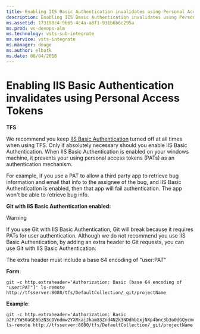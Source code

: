 ```yaml
---
title: Enabling IIS Basic Authentication invalidates using Personal Access Tokens
description: Enabling IIS Basic Authentication invalidates using Personal Access Tokens
ms.assetid: 173198c4-9b65-4c4a-a8f1-931b6b6c295a
ms.prod: vs-devops-alm
ms.technology: vsts-sub-integrate
ms.service: vsts-integrate
ms.manager: douge
ms.author: elbatk
ms.date: 08/04/2016
---
```


# Enabling IIS Basic Authentication invalidates using Personal Access Tokens

**TFS**

We recommend you keep [IIS Basic Authentication]( https://docs.microsoft.com/en-us/iis/configuration/system.webserver/security/authentication/basicauthentication) turned 
off at all times when using TFS.  Only if absolutely necessary should you enable IIS Basic Authentication. When IIS 
Basic Authentication is enabled on your windows machine, it prevents your using personal access tokens (PATs) as an 
authentication mechanism. 

For example, if you use a PAT to allow a third party app to retrieve bug information and email that info to the 
assignee of the bug, and IIS Basic Authentication is enabled, then that app will fail authentication.  The app 
won't be able to retrieve bug info.

**Git with IIS Basic Authentication enabled:**

> [!WARNING]
> If you use Git with IIS Basic Authentication, Git will break because it requires PATs for user 
authentication.  Although we do not recommend you use IIS Basic Authentication, by adding an extra header to Git 
requests, you can use Git with IIS Basic Authentication: 

   The extra header must include a base 64 encoding of "user:PAT"
   
   **Form**:
   ````
   git -c http.extraheader='Authorization: Basic [base 64 encoding of "user:PAT"]' ls-remote http://tfsserver:8080/tfs/DefaultCollection/_git/projectName
   ````
   
   **Example**:
   ````
   git -c http.extraheader='Authorization: Basic a2FzYW50aGE6bzN3cDVndmw2YXRkajJkam83Znd4N2k3NDdhbGxjNXp4bnc3b3o0dGQycmd3d2M1eTdjYQ==' ls-remote http://tfsserver:8080/tfs/DefaultCollection/_git/projectName
   ````
